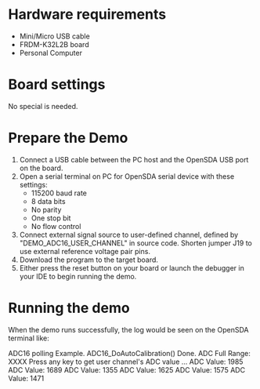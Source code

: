 Hardware requirements
===================
- Mini/Micro USB cable
- FRDM-K32L2B board
- Personal Computer

Board settings
============
No special is needed.

Prepare the Demo
===============
1.  Connect a USB cable between the PC host and the OpenSDA USB port on the board.
2.  Open a serial terminal on PC for OpenSDA serial device with these settings:
    - 115200 baud rate
    - 8 data bits
    - No parity
    - One stop bit
    - No flow control
3.  Connect external signal source to user-defined channel, defined by "DEMO_ADC16_USER_CHANNEL" in source code.
    Shorten jumper J19 to use external reference voltage pair pins.
4.  Download the program to the target board.
5.  Either press the reset button on your board or launch the debugger in your IDE to begin running the demo.

Running the demo
===============
When the demo runs successfully, the log would be seen on the OpenSDA terminal like:

ADC16 polling Example.
ADC16_DoAutoCalibration() Done.
ADC Full Range: XXXX
Press any key to get user channel's ADC value ...
ADC Value: 1985
ADC Value: 1689
ADC Value: 1355
ADC Value: 1625
ADC Value: 1575
ADC Value: 1471
